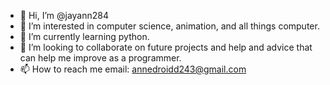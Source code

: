 - 👋 Hi, I’m @jayann284
- 👀 I’m interested in computer science, animation, and all things computer.
- 🌱 I’m currently learning python.
- 💞️ I’m looking to collaborate on future projects and help and advice that can help me improve as a programmer.
- 📫 How to reach me email: annedroidd243@gmail.com
<!---
jayann284/jayann284 is a ✨ special ✨ repository because its `README.md` (this file) appears on your GitHub profile.
You can click the Preview link to take a look at your changes.
--->

